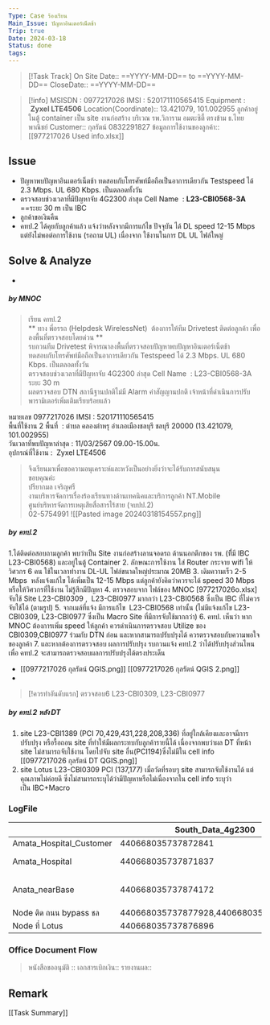 ```yaml
---
Type: Case ร้องเรียน
Main_Issue: ปัญหาอินเตอร์เน็ตช้า
Trip: true
Date: 2024-03-18
Status: done
tags:
---
```


>[!Task Track]
>On Site Date::   ==YYYY-MM-DD==  to ==YYYY-MM-DD==
>CloseDate::   ==YYYY-MM-DD==

>[!info]
>MSISDN : 0977217026 
>IMSI : 520171110565415
>Equipment :  **Zyxel LTE4506**
>Location(Coordinate)::  13.421079, 101.002955 ลูกค้าอยู่ในตู้ container เป็น site งานก่อสร้าง บริเวณ รพ.วิภาราม อมตะซิตี้ ตรงข้าม ธ.ไทยพาณิชย์
>Customer:: กุลรัตน์ 0832291827
>ข้อมูลการใช้งานของลูกค้า:: [[977217026 Used info.xlsx]]


## Issue
- ปัญหาพบปัญหาอินเตอร์เน็ตช้า ทดสอบกับโทรศัพท์มือถือเป็นอาการเดียวกัน Testspeed ได้ 2.3 Mbps. UL 680 Kbps. เป็นตลอดทั้งวัน
- ตรวจสอบช่วงเวลาที่มีปัญหาจับ 4G2300 ล่าสุด Cell Name  : **L23-CBI0568-3A** ==ระยะ 30 m เป็น IBC 
- ลูกค้าขอเงินคืน
- คทป.2 ได้คุยกับลูกค้าแล้ว แจ้งว่าหลังจากมีการแก้ไข ปัจจุบัน ได้ DL speed 12-15 Mbps แต่ยังไม่พอต่อการใช้งาน (รอถาม UL) เนื่องจาก ใช้งานในการ DL UL ไฟล์ใหญ่

## Solve & Analyze
- 
##### by MNOC 
>เรียน คทป.2  
>** ทาง พี่อรรถ (Helpdesk WirelessNet)  ต้องการให้ทีม Drivetest ติดต่อลูกค้า เพื่อลงพื้นที่ตรวจสอบโดยด่วน **  
>รบกวนทีม Drivetest พิจารณาลงพื้นที่ตรวจสอบปัญหาพบปัญหาอินเตอร์เน็ตช้า  
ทดสอบกับโทรศัพท์มือถือเป็นอาการเดียวกัน Testspeed ได้ 2.3 Mbps. UL 680 Kbps. เป็นตลอดทั้งวัน  
ตรวจสอบช่วงเวลาที่มีปัญหาจับ 4G2300 ล่าสุด Cell Name  : L23-CBI0568-3A ระยะ 30 m  
ผลตรวจสอบ DTN สถานีฐานปกติไม่มี Alarm ค่าสัญญานปกติ เจ้าหน้าที่ดำเนินการปรับพารามิเตอร์เพิ่มเติมเรียบร้อยแล้ว
>
หมายเลข 0977217026 IMSI : 520171110565415  
พื้นที่ใช้งาน 2 พื้นที่  : ตำบล คลองตำหรุ อำเภอเมืองชลบุรี ชลบุรี 20000 (13.421079, 101.002955)  
วันเวลาที่พบปัญหาล่าสุด : 11/03/2567 09.00-15.00น.  
อุปกรณ์ที่ใช้งาน :  Zyxel LTE4506  
>
>จึงเรียนมาเพื่อขอความอนุเคราะห์และหวังเป็นอย่างยิ่งว่าจะได้รับการสนับสนุน  
ขอบคุณค่ะ  
ปรียากมล เจริญศรี  
งานบริหารจัดการเรื่องร้องเรียนทางด้านเทคนิคและบริการลูกค้า​ NT.Mobile  
ศูนย์​บริหารจัดการเหตุเสีย​สื่อสารไร้สาย​ (จบปป.2)​  
02-5754991
![[Pasted image 20240318154557.png]]
##### by คทป.2
   1.ได้ติดต่อสอบถามลูกค้า พบว่าเป็น Site งานก่อสร้างลานจอดรถ ด้านนอกตึกของ รพ. (ทีี่มี IBC L23-CBI0568) และอยู่ในตู้ Container
2. ลักษณะการใช้งาน ใส่ Router กระจาย wifi ให้วิศวกร 6 คน ใช้ในเวลาทำงาน DL-UL ไฟล์ขนาดใหญ่ประมาณ 20MB
3. เดิมความเร็ว 2-5  Mbps  หลังแจ้งแก้ไข ได้เพิ่มเป็น 12-15 Mbps แต่ลูกค้ายังคิดว่าควรจะได้ speed 30 Mbps หรือให้วิศวกรที่ใช้งาน ไม่รู้สึกมีปัญหา
4. ตรวจสอบจาก ไฟล์ของ MNOC [977217026o.xlsx] จับใช้ Site L23-CBI0309 ,  L23-CBI0977 มากกว่า L23-CBI0568 ซึ่งเป็น IBC ที่ไม่ควรจับใช้ได้ (ตามรูป)
5. จากเมล์ที่แจ้ง มีการแก้ไข  L23-CBI0568 เท่านั้น (ไม่มีแจ้งแก้ไข L23-CBI0309, L23-CBI0977 ซึ่งเป็น Macro Site ที่มีการจับใช้มากกว่า)
6. คทป. เห็นว่า หาก MNOC ต้องการเพิ่ม speed ให้ลูกค้า ควรดำเนินการตรวจสอบ Utilize ของ CBI0309,CBI0977 ร่วมกับ DTN ก่อน และหากสามารถปรับปรุงได้ ควรตรวจสอบกับความพอใจของลูกค้า
7. และหากต้องการตรวจสอบ ผลการปรับปรุง รบกวนแจ้ง คทป.2 ว่าได้ปรับปรุงส่วนไหน เพื่อ คทป.2 จะสามารถตรวจสอบผลการปรับปรุงได้ตรงประเด็น
- [[0977217026 กุลรัตน์ QGIS.png]]  [[0977217026 กุลรัตน์ QGIS 2.png]]
- 
>[!ควรทำอันดับแรก] 
>ตรวจสอบ6 L23-CBI0309, L23-CBI0977


##### by คทป.2 หลัง DT
1. site L23-CBI1389 (PCI 70,429,431,228,208,336) ที่อยู่ใกล้เคียงและอาจมีการปรับปรุง หรือรื้อถอน site ที่ทำให้มีผลกระทบกับลูกค้ารายนี้ได้ เนื่องจากพบว่าผล DT ที่หน้า site ไม่สามารถจับใช้งาน โดยไปจับ site อื่น(PCI194)ซึ่งไม่มีใน cell info  [[0977217026 กุลรัตน์ DT QGIS.png]]
2. site Lotus  L23-CBI0309 PCI (137,177)  เมื่อวัดที่รอบๆ site สามารถจับใช้งานได้ แต่คุณภาพไม่ค่อยดี ซึ่งไม่สามารถระบุได้ว่ามีปัญหาหรือไม่เนื่องจากใน cell info ระบุว่าเป็น IBC+Macro

### LogFile

|                         | South_Data_4g2300                     | Remark                  |
| ----------------------- | ------------------------------------- | ----------------------- |
| Amata_Hospital_Customer | 440668035737872841                    | ที่ router              |
| Amata_Hospital          | 440668035737871837                    | ที่ router ?            |
| Anata_nearBase          | 440668035737874172                    | nodeอื่นที่ลูกค้าไม่จับ |
| Node ติด ถนน bypass ชล  | 440668035737877928,440668035737876322 | ไม่จับ                  |
| Node ที่ Lotus          | 440668035737876896                    |                         |


### Office Document Flow
>หนังสือขออนุมัติ :: 
>เอกสารเบิกเงิน::
>รายงานผล::

## Remark





[[Task Summary]]




